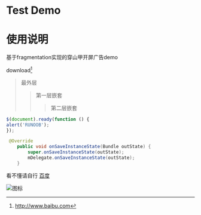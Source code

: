 # Test Demo

# 使用说明
基于fragmentation实现的穿山甲开屏广告demo

download[^RUNOOB]

[^RUNOOB]: http://www.baibu.com
> 最外层
> > 第一层嵌套
> > > 第二层嵌套

```javascript
$(document).ready(function () {
alert('RUNOOB');
});
```

```java
 @Override
    public void onSaveInstanceState(Bundle outState) {
        super.onSaveInstanceState(outState);
        mDelegate.onSaveInstanceState(outState);
    }
```
看不懂请自行 [百度](https://baidu.com)

![图标](http://static.runoob.com/images/runoob-logo.png 'Test')

